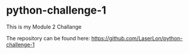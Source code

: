 # python-challenge-1
This is my Module 2 Challange

The repository can be found here: 
https://github.com/LaserLon/python-challenge-1